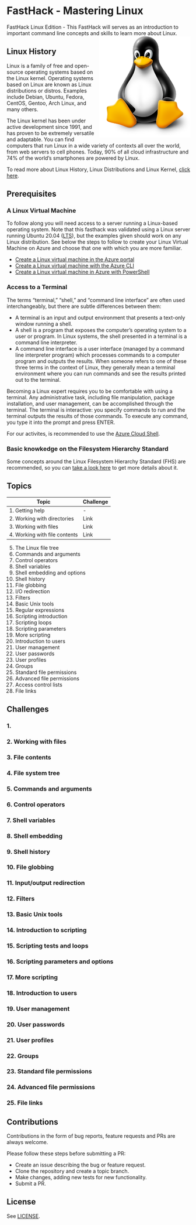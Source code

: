 # FastHack - Mastering Linux 
FastHack Linux Edition - This FastHack will serves as an introduction to important command line concepts and skills to learn more about Linux.
<img align="right" src="images/linuxpenguin.png" width="250"/>

## Linux History 

Linux is a family of free and open-source operating systems based on the Linux kernel. Operating systems based on Linux are known as Linux distributions or distros. Examples include Debian, Ubuntu, Fedora, CentOS, Gentoo, Arch Linux, and many others.

The Linux kernel has been under active development since 1991, and has proven to be extremely versatile and adaptable. You can find computers that run Linux in a wide variety of contexts all over the world, from web servers to cell phones. Today, 90% of all cloud infrastructure and 74% of the world’s smartphones are powered by Linux.

To read more about Linux History, Linux Distributions and Linux Kernel, [click here](linux-history.md).


## Prerequisites

### A Linux Virtual Machine

To follow along you will need access to a server running a Linux-based operating system. Note that this fasthack was validated using a Linux server running Ubuntu 20.04 ([LTS](https://ubuntu.com/about/release-cycle)), but the examples given should work on any Linux distribution. See below the steps to follow to create your Linux Virtual Machine on Azure and choose that one with which you are more familiar.
* [Create a Linux virtual machine in the Azure portal](https://docs.microsoft.com/en-us/azure/virtual-machines/linux/quick-create-portal)
* [Create a Linux virtual machine with the Azure CLI](https://docs.microsoft.com/en-us/azure/virtual-machines/linux/quick-create-cli)
* [Create a Linux virtual machine in Azure with PowerShell](https://docs.microsoft.com/en-us/azure/virtual-machines/linux/quick-create-powershell)

### Access to a Terminal

The terms “terminal,” “shell,” and “command line interface” are often used interchangeably, but there are subtle differences between them:

* A terminal is an input and output environment that presents a text-only window running a shell.
* A shell is a program that exposes the computer’s operating system to a user or program. In Linux systems, the shell presented in a terminal is a command line interpreter.
* A command line interface is a user interface (managed by a command line interpreter program) which processes commands to a computer program and outputs the results.
When someone refers to one of these three terms in the context of Linux, they generally mean a terminal environment where you can run commands and see the results printed out to the terminal. 

Becoming a Linux expert requires you to be comfortable with using a terminal. Any administrative task, including file manipulation, package installation, and user management, can be accomplished through the terminal. The terminal is interactive: you specify commands to run and the terminal outputs the results of those commands. To execute any command, you type it into the prompt and press ENTER.

For our activites, is recommended to use the [Azure Cloud Shell](http://shell.azure.com/).

### Basic knowkedge on the Filesystem Hierarchy Standard

Some concepts around the Linux Filesystem Hierarchy Standard (FHS) are recommended, so you can [take a look here](fhs.md) to get more details about it.

## Topics

| Topic        | Challenge|
|--------------|-----------|
| 1. Getting help | -     |
| 2. Working with directories     | Link  |
| 3. Working with files    | Link  |
| 4. Working with file contents    | Link  |
5. The Linux file tree
6. Commands and arguments
7. Control operators
8. Shell variables
9. Shell embedding and options
10. Shell history
11. File globbing
12. I/O redirection
13. Filters
14. Basic Unix tools
15. Regular expressions
16. Scripting introduction
17. Scripting loops
18. Scripting parameters
19. More scripting
20. Introduction to users
21. User management
22. User passwords
23. User profiles
24. Groups
25. Standard file permissions
26. Advanced file permissions
27. Access control lists
28. File links


## Challenges

### 1. 
### 2. Working with files
### 3. File contents
### 4. File system tree
### 5. Commands and arguments
### 6. Control operators
### 7. Shell variables
### 8. Shell embedding
### 9. Shell history
### 10. File globbing
### 11. Input/output redirection
### 12. Filters
### 13. Basic Unix tools
### 14. Introduction to scripting
### 15. Scripting tests and loops
### 16. Scripting parameters and options
### 17. More scripting
### 18. Introduction to users
### 19. User management
### 20. User passwords
### 21. User profiles
### 22. Groups
### 23. Standard file permissions
### 24. Advanced file permissions
### 25. File links

## Contributions
Contributions in the form of bug reports, feature requests and PRs are always welcome.

Please follow these steps before submitting a PR:

* Create an issue describing the bug or feature request.
* Clone the repository and create a topic branch.
* Make changes, adding new tests for new functionality.
* Submit a PR.

## License
See [LICENSE](LICENSE).
